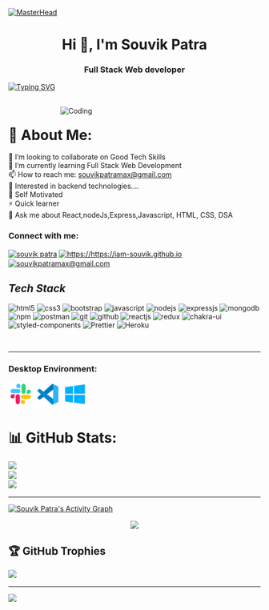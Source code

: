 [![MasterHead](https://www.codingbytes.com/wp-content/uploads/2022/03/full-stack-web-development.jpg)](https://iam-souvik.io)
<h1 align="center">Hi 👋, I'm Souvik Patra</h1>

<h3 align="center">Full Stack Web developer</h3>
<p>
<a href="https://git.io/typing-svg"><img src="https://readme-typing-svg.demolab.com?font=Fira+Code&size=24&duration=4000&pause=1000&color=F70000&background=FFFFFF00&width=500&height=51&lines=Full+Stack+Web+Developer;Rising+Mern+Developer;Always+Learning+New+Things" alt="Typing SVG" /></a>
</p>
</br>
<img align="right" alt="Coding" width="400" src="https://cdn.dribbble.com/users/1162077/screenshots/3848914/programmer.gif">

# 💫 About Me:
👯 I’m looking to collaborate on Good Tech Skills<br>🌱 I’m currently learning Full Stack Web Development<br>📫 How to reach me: souvikpatramax@gmail.com<br>👯 Interested in backend technologies....<br>👯 Self Motivated<br>⚡ Quick learner<br>💬 Ask me about React,nodeJs,Express,Javascript, HTML, CSS, DSA

<h3 align="left">Connect with me:</h3>
<p align="left">
<a href="https://www.linkedin.com/in/souvik-patra-86b2b7166/" target="blank"><img align="center" src="https://raw.githubusercontent.com/rahuldkjain/github-profile-readme-generator/master/src/images/icons/Social/linked-in-alt.svg" alt="souvik patra" height="30" width="40" /></a>
  
  <a href="https://iam-souvik.github.io">
  <img align="center" src="https://img.shields.io/badge/Portfolio-18A303?style=for-the-badge&logo=ionic&logoColor=white" alt="https://https://iam-souvik.github.io" />
</a>
<a title="souvikpatramax@gmail.com" href="souvikpatramax@gmail.com">
  <img align="center" src="https://img.shields.io/badge/Gmail-D14836?style=for-the-badge&logo=gmail&logoColor=white" alt="souvikpatramax@gmail.com" />
</a>
</p>

<h2><i>Tech Stack</i></h2>

<p>
    <img src="https://img.shields.io/badge/HTML5-E34F26?style=for-the-badge&logo=html5&logoColor=white" alt="html5" />
    <img src="https://img.shields.io/badge/CSS3-1572B6?style=for-the-badge&logo=css3&logoColor=white" alt="css3" />
    <img src="https://img.shields.io/badge/Bootstrap-563D7C?style=for-the-badge&logo=bootstrap&logoColor=white" alt="bootstrap" />
    <img src="https://img.shields.io/badge/JavaScript-323330?style=for-the-badge&logo=javascript&logoColor=F7DF1E" alt="javascript" />
    <img src="https://img.shields.io/badge/Node.js-339933?style=for-the-badge&logo=nodedotjs&logoColor=white" alt="nodejs" />
    <img src="https://img.shields.io/badge/Express.js-000000?style=for-the-badge&logo=express&logoColor=white" alt="expressjs" />
    <img src="https://img.shields.io/badge/MongoDB-4EA94B?style=for-the-badge&logo=mongodb&logoColor=white" alt="mongodb" />
    <img src="https://img.shields.io/badge/npm-CB3837?style=for-the-badge&logo=npm&logoColor=white" alt="npm" />
    <img src="https://img.shields.io/badge/Postman-FF6C37?style=for-the-badge&logo=Postman&logoColor=white" alt="postman" />
    <img src="https://img.shields.io/badge/Git-f44d27?style=for-the-badge&logo=git&logoColor=white" alt="git" />
    <img src="https://img.shields.io/badge/GitHub-100000?style=for-the-badge&logo=github&logoColor=white" alt="github" />
    <img src="https://img.shields.io/badge/React-20232A?style=for-the-badge&logo=react&logoColor=61DAFB" alt="reactjs" />
    <img src="https://img.shields.io/badge/Redux-593D88?style=for-the-badge&logo=redux&logoColor=white" alt="redux" />
  <img src="https://img.shields.io/badge/Chakra%20UI-3bc7bd?style=for-the-badge&logo=chakraui&logoColor=white" alt="chakra-ui" />
 <img src="https://img.shields.io/badge/styled--components-DB7093?style=for-the-badge&logo=styled-components&logoColor=white" alt="styled-components" />
 <img alt="Prettier" src="https://img.shields.io/badge/-Prettier-F7B93E?style=flat-square&logo=prettier&logoColor=white" height="25px"/>
  <img alt="Heroku" src="https://img.shields.io/badge/-Heroku-430098?style=flat-square&logo=heroku&logoColor=white" height="25px"/>
</p>
<br>


---

### Desktop Environment:
<code><img height="50" src="https://raw.githubusercontent.com/sachinverma53121/sachinverma53121/master/icons/slack.png"></code>
<code><img height="50" src="https://raw.githubusercontent.com/sachinverma53121/sachinverma53121/master/icons/vsc.png"></code>
<code><img height="50" src="https://raw.githubusercontent.com/sachinverma53121/sachinverma53121/master/icons/win10.png"></code>


# 📊 GitHub Stats:
![](https://github-readme-stats-git-masterrstaa-rickstaa.vercel.app/api?username=iam-souvik&hide_border=true&theme=react&hide_border=true&bg_color=0D1117)<br/>
![](https://github-readme-streak-stats.herokuapp.com/?user=iam-souvik&theme=dark&hide_border=false)<br/>
![](https://github-readme-stats-git-masterrstaa-rickstaa.vercel.app/api/top-langs/?username=snikhil2001&bg_color=0D1117&color=5BCDEC&hide_border=true&width=100vh)

---

<a href="https://github.com/iam-souvik/github-readme-activity-graph"><img alt="Souvik Patra's Activity Graph" src="https://denvercoder1-activity-graph.herokuapp.com/graph/?username=iam-souvik&bg_color=1F222E&color=F8D866&line=F85D7F&point=FFFFFF&hide_border=true" /></a>


<p align="center">
<a href="https://github.com/iam-souvik"><span>
<img align="center" src="https://github-profile-summary-cards.vercel.app/api/cards/profile-details?username=iam-souvik&theme=dracula" />
</span></a> </p>


## 🏆 GitHub Trophies
![](https://github-profile-trophy.vercel.app/?username=iam-souvik&theme=radical&no-frame=false&no-bg=false&margin-w=4)

---
[![](https://visitcount.itsvg.in/api?id=iam-souvik&icon=0&color=0)](https://visitcount.itsvg.in)
